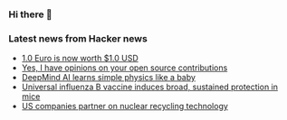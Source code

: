 ### Hi there 👋

<!--
**arashid-sh/arashid-sh** is a ✨ _special_ ✨ repository because its `README.md` (this file) appears on your GitHub profile.

Here are some ideas to get you started:

- 🔭 I’m currently working on ...
- 🌱 I’m currently learning ...
- 👯 I’m looking to collaborate on ...
- 🤔 I’m looking for help with ...
- 💬 Ask me about ...
- 📫 How to reach me: ...
- 😄 Pronouns: ...
- ⚡ Fun fact: ...
-->

### Latest news from Hacker news
<!-- BLOG-POST-LIST:START -->
- [1.0 Euro is now worth $1.0 USD](https://www.xe.com/currencyconverter/convert/?Amount=1&From=EUR&To=USD)
- [Yes, I have opinions on your open source contributions](https://www.b-list.org/weblog/2022/jul/11/pypi/)
- [DeepMind AI learns simple physics like a baby](https://www.nature.com/articles/d41586-022-01921-7)
- [Universal influenza B vaccine induces broad, sustained protection in mice](https://news.gsu.edu/2022/07/08/universal-influenza-b-vaccine-induces-broad-sustained-protection-biomedical-sciences-researchers-find/)
- [US companies partner on nuclear recycling technology](https://www.world-nuclear-news.org/Articles/US-companies-partner-on-nuclear-recycling-technolo)
<!-- BLOG-POST-LIST:END -->

